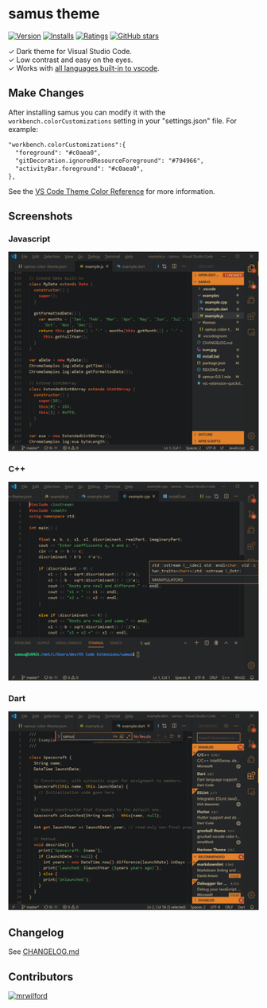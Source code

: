 # samus theme

[![Version](https://vsmarketplacebadge.apphb.com/version/mrwilford.samus.svg)](https://marketplace.visualstudio.com/items?itemName=mrwilford.samus) [![Installs](https://vsmarketplacebadge.apphb.com/installs/mrwilford.samus.svg)](https://marketplace.visualstudio.com/items?itemName=mrwilford.samus) [![Ratings](https://vsmarketplacebadge.apphb.com/rating/mrwilford.samus.svg)](https://marketplace.visualstudio.com/items?itemName=mrwilford.samus) [![GitHub stars](https://img.shields.io/github/stars/mrwilford/samus.svg?style=social&label=Star&maxAge=2592000)](https://github.com/mrwilford/samus)

✓ Dark theme for Visual Studio Code.<br />
✓ Low contrast and easy on the eyes.<br />
✓ Works with [all languages built-in to vscode](https://blogs.msdn.microsoft.com/user_ed/2015/10/24/what-languages-are-supported-for-visual-studio-code/).<br />


## Make Changes
After installing samus you can modify it with the `workbench.colorCustomizations` setting in your "settings.json" file. For example:

```
"workbench.colorCustomizations":{
  "foreground": "#c0aea0",
  "gitDecoration.ignoredResourceForeground": "#794966",
  "activityBar.foreground": "#c0aea0",
},
```

See the [VS Code Theme Color Reference](https://code.visualstudio.com/docs/getstarted/theme-color-reference) for more information.

## Screenshots

### Javascript
![Javascript Screenshot](examples\example.js.jpg)
### C++
![C++ Screenshot](examples\example.cpp.jpg)
### Dart
![Dart Screenshot](examples\example.dart.jpg)


## Changelog
See [CHANGELOG.md](https://github.com/mrwilford/samus/blob/master/CHANGELOG.md)

[atom-grammer-url]: https://marketplace.visualstudio.com/items?itemName=ms-vscode.js-atom-grammar


## Contributors
[<img alt="mrwilford" src="https://avatars3.githubusercontent.com/u/7028532?v=4&s=117" width="117">](https://github.com/mrwilford)
